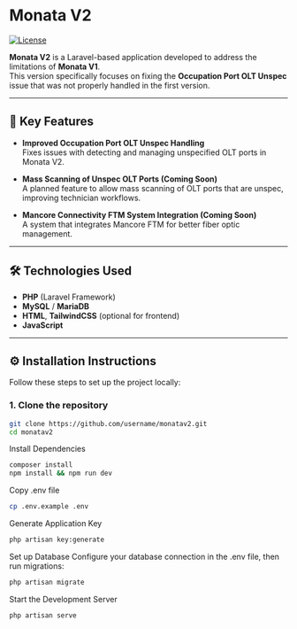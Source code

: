 # **Monata V2**  
[![License](https://img.shields.io/badge/license-MIT-green)](LICENSE)

**Monata V2** is a Laravel-based application developed to address the limitations of **Monata V1**.  
This version specifically focuses on fixing the **Occupation Port OLT Unspec** issue that was not properly handled in the first version.

---

## 🚀 **Key Features**
- **Improved Occupation Port OLT Unspec Handling**  
  Fixes issues with detecting and managing unspecified OLT ports in Monata V2.
  
- **Mass Scanning of Unspec OLT Ports (Coming Soon)**  
  A planned feature to allow mass scanning of OLT ports that are unspec, improving technician workflows.

- **Mancore Connectivity FTM System Integration (Coming Soon)**  
  A system that integrates Mancore FTM for better fiber optic management.

---

## 🛠️ **Technologies Used**
- **PHP** (Laravel Framework)
- **MySQL** / **MariaDB**
- **HTML**, **TailwindCSS** (optional for frontend)
- **JavaScript**

---

## ⚙️ **Installation Instructions**

Follow these steps to set up the project locally:

### 1. **Clone the repository**
```bash
git clone https://github.com/username/monatav2.git
cd monatav2

```
Install Dependencies
```bash
composer install
npm install && npm run dev
```

 Copy .env file
 ```bash
cp .env.example .env
```

 Generate Application Key
 ```bash
php artisan key:generate
```

Set up Database
Configure your database connection in the .env file, then run migrations:
```bash
php artisan migrate
```

Start the Development Server
```bash
php artisan serve
```

